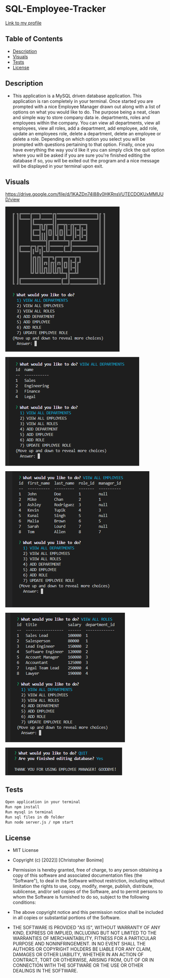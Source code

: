 # SQL-Employee-Tracker

[Link to my profile](https://github.com/cujion)

## Table of Contents
- [Description](#description)
- [Visuals](#visuals)
- [Tests](#tests)
- [License](#license)


## Description
* This application is a MySQL driven database application. This application is ran completely in your terminal. Once started you are prompted with a nice Employee Manager drawn out along with a list of options on what you would like to do. The purpose being a neat, clean and simple way to store company data ie. departments, roles and employees within the company. You can view all departments, view all employees, view all roles, add a department, add employee, add role, update an employees role, delete a department, delete an employee or delete a role. Depending on which option you select you will be prompted with questions pertaining to that option. Finally, once you have everything the way you'd like it you can simply click the quit option where you will be asked if you are sure you're finished editing the database if so, you will be exited out the program and a nice message will be displayed in your terminal upon exit.

## Visuals
https://drive.google.com/file/d/1KAZDn74I88v0HKRnsVUTECDOKUxMMUUD/view

![Homescreen](./assets/images/homescreen.png)

![View All Departments](./assets/images/ViewAllDept.png)

![View All Employees](./assets/images/ViewAllEmp.png)

![View All Roles](./assets/images/ViewAllRoles.png)

![Exit](./assets/images/Exit.png)

## Tests
``` 
Open application in your terminal
Run npm install
Run mysql in terminal
Run sql files in db folder
Run node server.js / npm start

```

## License
* MIT License

* Copyright (c) [2022]] [Christopher Bonime]

* Permission is hereby granted, free of charge, to any person obtaining a copy
of this software and associated documentation files (the "Software"), to deal
in the Software without restriction, including without limitation the rights
to use, copy, modify, merge, publish, distribute, sublicense, and/or sell
copies of the Software, and to permit persons to whom the Software is
furnished to do so, subject to the following conditions:

* The above copyright notice and this permission notice shall be included in all
copies or substantial portions of the Software.

* THE SOFTWARE IS PROVIDED "AS IS", WITHOUT WARRANTY OF ANY KIND, EXPRESS OR
IMPLIED, INCLUDING BUT NOT LIMITED TO THE WARRANTIES OF MERCHANTABILITY,
FITNESS FOR A PARTICULAR PURPOSE AND NONINFRINGEMENT. IN NO EVENT SHALL THE
AUTHORS OR COPYRIGHT HOLDERS BE LIABLE FOR ANY CLAIM, DAMAGES OR OTHER
LIABILITY, WHETHER IN AN ACTION OF CONTRACT, TORT OR OTHERWISE, ARISING FROM,
OUT OF OR IN CONNECTION WITH THE SOFTWARE OR THE USE OR OTHER DEALINGS IN THE
SOFTWARE.